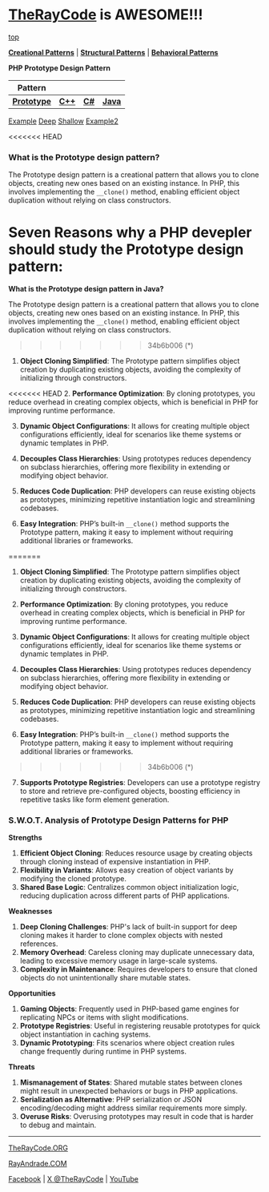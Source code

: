 # [TheRayCode](../../../README.md) is AWESOME!!!

[top](../README.md)

**[Creational Patterns](../README.md)** | **[Structural Patterns](../../Structural/README.md)** | **[Behavioral Patterns](../../Behavioral/README.md)**

**PHP Prototype Design Pattern**

|Pattern|   |   |   |
|---|---|---|---|
|  [**Prototype**](README.md) | [**C++**](../../../CPP/Creational/Prototype/README.md) | [**C#**](../../../Csharp/Creational/Prototype/README.md) | [**Java**](../../../Java/Creational/Prototype/README.md) |

[Example](Example/README.md) [Deep](Deep/README.md) [Shallow](Shallow/README.md) [Example2](Example2/README.md) 

<<<<<<< HEAD
### **What is the Prototype design pattern?**
The Prototype design pattern is a creational pattern that allows you to clone objects, creating new ones based on an existing instance. In PHP, this involves implementing the `__clone()` method, enabling efficient object duplication without relying on class constructors.

Seven Reasons why a PHP devepler should study the Prototype design pattern:
=======
**What is the Prototype design pattern in Java?**

The Prototype design pattern is a creational pattern that allows you to clone objects, creating new ones based on an existing instance. In PHP, this involves implementing the `__clone()` method, enabling efficient object duplication without relying on class constructors.
>>>>>>> 34b6b006 (*)

1. **Object Cloning Simplified**: The Prototype pattern simplifies object creation by duplicating existing objects, avoiding the complexity of initializing through constructors.

<<<<<<< HEAD
2. **Performance Optimization**: By cloning prototypes, you reduce overhead in creating complex objects, which is beneficial in PHP for improving runtime performance.

3. **Dynamic Object Configurations**: It allows for creating multiple object configurations efficiently, ideal for scenarios like theme systems or dynamic templates in PHP.

4. **Decouples Class Hierarchies**: Using prototypes reduces dependency on subclass hierarchies, offering more flexibility in extending or modifying object behavior.

5. **Reduces Code Duplication**: PHP developers can reuse existing objects as prototypes, minimizing repetitive instantiation logic and streamlining codebases.

6. **Easy Integration**: PHP’s built-in `__clone()` method supports the Prototype pattern, making it easy to implement without requiring additional libraries or frameworks.

=======
1. **Object Cloning Simplified**: The Prototype pattern simplifies object creation by duplicating existing objects, avoiding the complexity of initializing through constructors.

2. **Performance Optimization**: By cloning prototypes, you reduce overhead in creating complex objects, which is beneficial in PHP for improving runtime performance.

3. **Dynamic Object Configurations**: It allows for creating multiple object configurations efficiently, ideal for scenarios like theme systems or dynamic templates in PHP.

4. **Decouples Class Hierarchies**: Using prototypes reduces dependency on subclass hierarchies, offering more flexibility in extending or modifying object behavior.

5. **Reduces Code Duplication**: PHP developers can reuse existing objects as prototypes, minimizing repetitive instantiation logic and streamlining codebases.

6. **Easy Integration**: PHP’s built-in `__clone()` method supports the Prototype pattern, making it easy to implement without requiring additional libraries or frameworks.

>>>>>>> 34b6b006 (*)
7. **Supports Prototype Registries**: Developers can use a prototype registry to store and retrieve pre-configured objects, boosting efficiency in repetitive tasks like form element generation.

### **S.W.O.T. Analysis of Prototype Design Patterns for PHP**

**Strengths**  
1. **Efficient Object Cloning**: Reduces resource usage by creating objects through cloning instead of expensive instantiation in PHP.  
2. **Flexibility in Variants**: Allows easy creation of object variants by modifying the cloned prototype.  
3. **Shared Base Logic**: Centralizes common object initialization logic, reducing duplication across different parts of PHP applications.

**Weaknesses**  
1. **Deep Cloning Challenges**: PHP's lack of built-in support for deep cloning makes it harder to clone complex objects with nested references.  
2. **Memory Overhead**: Careless cloning may duplicate unnecessary data, leading to excessive memory usage in large-scale systems.  
3. **Complexity in Maintenance**: Requires developers to ensure that cloned objects do not unintentionally share mutable states.

**Opportunities**  
1. **Gaming Objects**: Frequently used in PHP-based game engines for replicating NPCs or items with slight modifications.  
2. **Prototype Registries**: Useful in registering reusable prototypes for quick object instantiation in caching systems.  
3. **Dynamic Prototyping**: Fits scenarios where object creation rules change frequently during runtime in PHP systems.

**Threats**  
1. **Mismanagement of States**: Shared mutable states between clones might result in unexpected behaviors or bugs in PHP applications.  
2. **Serialization as Alternative**: PHP serialization or JSON encoding/decoding might address similar requirements more simply.  
3. **Overuse Risks**: Overusing prototypes may result in code that is harder to debug and maintain.

---


[TheRayCode.ORG](https://www.TheRayCode.org)  

[RayAndrade.COM](https://www.RayAndrade.com)

[Facebook](https://www.facebook.com/TheRayCode/) | [X @TheRayCode](https://www.x.com/TheRayCode/) | [YouTube](https://www.youtube.com/TheRayCode/)
